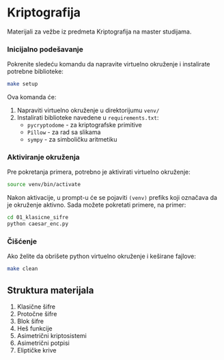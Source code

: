 # Kriptografija

Materijali za vežbe iz predmeta Kriptografija na master studijama.

### Inicijalno podešavanje

Pokrenite sledeću komandu da napravite virtuelno okruženje i instalirate potrebne
biblioteke:

```bash
make setup
```

Ova komanda će:
1. Napraviti virtuelno okruženje u direktorijumu `venv/`
2. Instalirati biblioteke navedene u `requirements.txt`:
   - `pycryptodome` - za kriptografske primitive
   - `Pillow` - za rad sa slikama
   - `sympy` - za simboličku aritmetiku

### Aktiviranje okruženja

Pre pokretanja primera, potrebno je aktivirati virtuelno okruženje:

```bash
source venv/bin/activate
```

Nakon aktivacije, u prompt-u će se pojaviti `(venv)` prefiks koji označava da je
okruženje aktivno. Sada možete pokretati primere, na primer:

```bash
cd 01_klasicne_sifre
python caesar_enc.py
```

### Čišćenje

Ako želite da obrišete python virtuelno okruženje i keširane fajlove:

```bash
make clean
```

## Struktura materijala

1. Klasične šifre
2. Protočne šifre
3. Blok šifre
4. Heš funkcije
5. Asimetrični kriptosistemi
6. Asimetrični potpisi
7. Eliptičke krive 